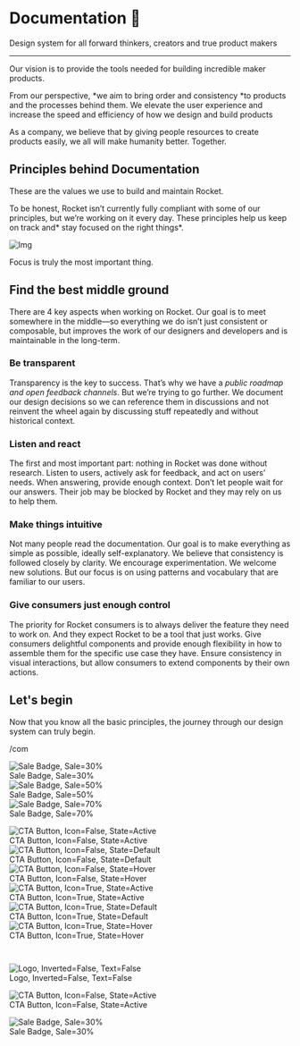 
# Documentation 🚀

Design system for all forward thinkers, creators and true product makers

---

Our vision is to provide the tools needed for building incredible maker products.

From our perspective, *we aim to bring order and consistency *to products and the processes behind them. We elevate the user experience and increase the speed and efficiency of how we design and build products

As a company, we believe that by giving people resources to create products easily, we all will make humanity better. Together.

## Principles behind Documentation

These are the values we use to build and maintain Rocket.

To be honest, Rocket isn’t currently fully compliant with some of our principles, but we’re working on it every day. These principles help us keep on track and* stay focused on the right things*.

![Img](https://studio-assets.supernova.io/design-systems/14533/9289758a-6300-472a-bbc6-a57098081abf.jpeg)

Focus is truly the most important thing.

## Find the best middle ground

There are 4 key aspects when working on Rocket. Our goal is to meet somewhere in the middle—so everything we do isn’t just consistent or composable, but improves the work of our designers and developers and is maintainable in the long-term.

### Be transparent

Transparency is the key to success. That’s why we have a *public roadmap and open feedback channels*. But we’re trying to go further. We document our design decisions so we can reference them in discussions and not reinvent the wheel again by discussing stuff repeatedly and without historical context.

### Listen and react

The first and most important part: nothing in Rocket was done without research. Listen to users, actively ask for feedback, and act on users’ needs. When answering, provide enough context. Don’t let people wait for our answers. Their job may be blocked by Rocket and they may rely on us to help them.

### Make things intuitive

Not many people read the documentation. Our goal is to make everything as simple as possible, ideally self-explanatory. We believe that consistency is followed closely by clarity. We encourage experimentation. We welcome new solutions. But our focus is on using patterns and vocabulary that are familiar to our users.

### Give consumers just enough control

The priority for Rocket consumers is to always deliver the feature they need to work on. And they expect Rocket to be a tool that just works. Give consumers delightful components and provide enough flexibility in how to assemble them for the specific use case they have. Ensure consistency in visual interactions, but allow consumers to extend components by their own actions.

## Let's begin

Now that you know all the basic principles, the journey through our design system can truly begin.

/com

  
![Sale Badge, Sale=30%](https://studio-assets.supernova.io/design-systems/14533/84cbd0b8-851e-4017-97fb-cf3eb49ef67f.png)  
Sale Badge, Sale=30%  
![Sale Badge, Sale=50%](https://studio-assets.supernova.io/design-systems/14533/cce15eb4-e341-4c51-875f-43f29a9bec55.png)  
Sale Badge, Sale=50%  
![Sale Badge, Sale=70%](https://studio-assets.supernova.io/design-systems/14533/3b8addb9-4acf-4fce-a691-464b8d383d4e.png)  
Sale Badge, Sale=70%  


  
![CTA Button, Icon=False, State=Active](https://studio-assets.supernova.io/design-systems/14533/45489106-387c-4842-b257-144902d3f840.png)  
CTA Button, Icon=False, State=Active  
![CTA Button, Icon=False, State=Default](https://studio-assets.supernova.io/design-systems/14533/cb5b041a-9c9c-490b-b5c8-5cf494ed0928.png)  
CTA Button, Icon=False, State=Default  
![CTA Button, Icon=False, State=Hover](https://studio-assets.supernova.io/design-systems/14533/412693f6-7160-41f1-afd2-836c9b8c87c4.png)  
CTA Button, Icon=False, State=Hover  
![CTA Button, Icon=True, State=Active](https://studio-assets.supernova.io/design-systems/14533/2487766a-6b18-4431-ba72-d7617900df8b.png)  
CTA Button, Icon=True, State=Active  
![CTA Button, Icon=True, State=Default](https://studio-assets.supernova.io/design-systems/14533/8f420aa9-8f9f-4523-9af7-bc40278dbffa.png)  
CTA Button, Icon=True, State=Default  
![CTA Button, Icon=True, State=Hover](https://studio-assets.supernova.io/design-systems/14533/2db01e43-bdcb-454d-b7b9-b57eb9c80eaf.png)  
CTA Button, Icon=True, State=Hover  


```javascript  
  
```

  
![Logo, Inverted=False, Text=False](https://studio-assets.supernova.io/design-systems/14533/9948d518-dcc5-4198-ae39-1a1a712e567a.png)  
Logo, Inverted=False, Text=False  


  
  


  
![CTA Button, Icon=False, State=Active](https://studio-assets.supernova.io/design-systems/14533/45489106-387c-4842-b257-144902d3f840.png)  
CTA Button, Icon=False, State=Active  


  
![Sale Badge, Sale=30%](https://studio-assets.supernova.io/design-systems/14533/84cbd0b8-851e-4017-97fb-cf3eb49ef67f.png)  
Sale Badge, Sale=30%  
